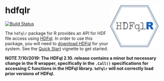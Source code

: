 ﻿# hdfqlr <a href='https://github.com/mkoohafkan/hdfqlr'><img src='man/figures/logo.png' align="right" height="139" /></a>
[![Build Status](https://travis-ci.org/mkoohafkan/hdfqlr.svg?branch=master)](https://travis-ci.org/mkoohafkan/hdfqlr)

The `hdfqlr` package for R provides an API for HDF file access using 
[HDFql](http://www.hdfql.com/). In order to use this package, you will 
need to [download HDFql](http://www.hdfql.com/#download) for your 
system. See the [Quick Start](vignettes/quickstart.md) vignette to 
get started.

**NOTE 7/10/2019: The HDFql 2.10. release contains a
minor but necessary change in the R wrapper, specifically in
the `.Call()` specifications for accessing C functions in
the HDFql library. `hdfqlr` will not correctly load prior 
versions of HDFql.**
